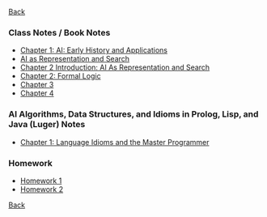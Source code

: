 
[Back](../../README.md)

### Class Notes / Book Notes

- [Chapter 1: AI: Early History and Applications](Book/Ch1.md)
- [AI as Representation and Search](Class/n1.md)
- [Chapter 2 Introduction: AI As Representation and Search](Book/chi2.md)
- [Chapter 2: Formal Logic](Book/Ch2.md)
- [Chapter 3]()
- [Chapter 4]()

### AI Algorithms, Data Structures, and Idioms in Prolog, Lisp, and Java (Luger) Notes

- [Chapter 1:  Language Idioms and the Master Programmer](Book2/Ch1)

### Homework 
- [Homework 1](Fall2024/AI/Homework/hw1.md)
- [Homework 2](Fall2024/AI/Homework/hw2.md)



[Back](../../README.md)
